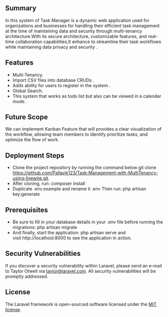 
## Summary


In this system of Task Manager is a dynamic web application used for organizations and businesses for handling their efficient task management at the time of  maintaining data and security through multi-tenancy architecture.With its secure architecture, customizable features, and real-time collaboration capabilities,It enhance  to streamline their task workflows while maintaining data privacy and security .



## Features
* Multi-Tenancy.
* Import CSV files into database CRUDs .
* Adds ability for users to register in the system .
* Global Search.
* This  system that works as todo list but also can be viewed in a calendar mode. 

## Future Scope
We can implement Kanban Feature that will  provides a clear visualization of the workflow, allowing team members to identify prioritize tasks, and optimize the flow of work.



   
## Deployment Steps
* Clone the project repository by running the command below 
     git clone https://github.com/Pallavik123/Task-Management-with-MultiTenancy-using-livewire.git.
* After cloning, run: 
    composer install
* Duplicate .env.example and rename it .env
	Then run:
	php artisan key:generate

## Prerequisites
* Be sure to fill in your database details in your .env file before running the migrations:
	php artisan migrate
* And finally, start the application:
		php artisan serve
and visit http://localhost:8000 to see the application in action.  


## Security Vulnerabilities

If you discover a security vulnerability within Laravel, please send an e-mail to Taylor Otwell via [taylor@laravel.com](mailto:taylor@laravel.com). All security vulnerabilities will be promptly addressed.

## License

The Laravel framework is open-sourced software licensed under the [MIT license](https://opensource.org/licenses/MIT).
